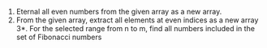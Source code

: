 1. Eternal all even numbers from the given array as a new array.
2. From the given array, extract all elements at even indices as a new array
3*. For the selected range from n to m, find all numbers included in the set of Fibonacci numbers
